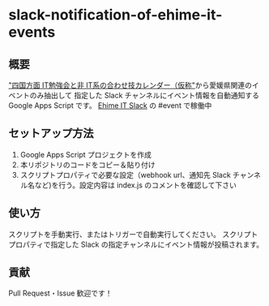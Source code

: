 # slack-notification-of-ehime-it-events

## 概要

["四国方面 IT勉強会と非 IT系の合わせ技カレンダー（仮称"](https://sites.google.com/site/itandothershikoku/home)から愛媛県関連のイベントのみ抽出して
指定した Slack チャンネルにイベント情報を自動通知する Google Apps Script です。
[Ehime IT Slack](https://ehime-it-slack.herokuapp.com/) の #event で稼働中

## セットアップ方法

1. Google Apps Script プロジェクトを作成
2. 本リポジトリのコードをコピー＆貼り付け
3. スクリプトプロパティで必要な設定（webhook url、通知先 Slack チャンネル名など)を行う。設定内容は index.js のコメントを確認して下さい

## 使い方

スクリプトを手動実行、またはトリガーで自動実行してください。
スクリプトプロパティで指定した Slack の指定チャンネルにイベント情報が投稿されます。

## 貢献

Pull Request・Issue 歓迎です！
